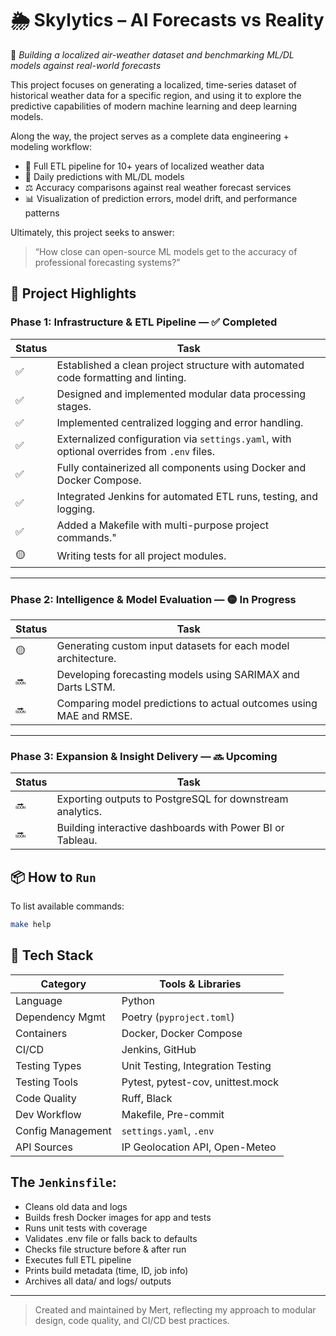 # 🌦️ Skylytics – AI Forecasts vs Reality
📍 *Building a localized air-weather dataset and benchmarking ML/DL models against real-world forecasts*

This project focuses on generating a localized, time-series dataset of historical weather data for a specific region, and using it to explore the predictive capabilities of modern machine learning and deep learning models.

Along the way, the project serves as a complete data engineering + modeling workflow:
- 🔁 Full ETL pipeline for 10+ years of localized weather data
- 🔮 Daily predictions with ML/DL models
- ⚖️ Accuracy comparisons against real weather forecast services
- 📊 Visualization of prediction errors, model drift, and performance patterns

Ultimately, this project seeks to answer:
> “How close can open-source ML models get to the accuracy of professional forecasting systems?”

## 📌 Project Highlights

### Phase 1: Infrastructure & ETL Pipeline — ✅ Completed

| Status | Task                                                                 |
|--------|----------------------------------------------------------------------|
| ✅     | Established a clean project structure with automated code formatting and linting. |
| ✅     | Designed and implemented modular data processing stages.|
| ✅     | Implemented centralized logging and error handling. |
| ✅     | Externalized configuration via `settings.yaml`, with optional overrides from `.env` files.|
| ✅     | Fully containerized all components using Docker and Docker Compose.  |
| ✅     | Integrated Jenkins for automated ETL runs, testing, and logging.   |
| ✅     | Added a Makefile with multi-purpose project commands." |
| 🟡     | Writing tests for all project modules.     |

---

### Phase 2: Intelligence & Model Evaluation — 🟡 In Progress

| Status | Task                                                                 |
|--------|----------------------------------------------------------------------|
| 🟡     | Generating custom input datasets for each model architecture. |
| 🔜     | Developing forecasting models using SARIMAX and Darts LSTM. |
| 🔜     | Comparing model predictions to actual outcomes using MAE and RMSE. |
---

### Phase 3: Expansion & Insight Delivery — 🔜 Upcoming

| Status | Task                                                                 |
|--------|----------------------------------------------------------------------|
| 🔜     | Exporting outputs to PostgreSQL for downstream analytics. |
| 🔜     | Building interactive dashboards with Power BI or Tableau. |


## 📦 How to `Run`

To list available commands:

```bash
make help
```


## 🔧 Tech Stack

| Category             | Tools & Libraries                   |
|----------------------|-------------------------------------|
| Language             | Python                              |
| Dependency Mgmt      | Poetry (`pyproject.toml`)           |
| Containers           | Docker, Docker Compose              |
| CI/CD                | Jenkins, GitHub                     |
| Testing Types        | Unit Testing, Integration Testing   |
| Testing Tools        | Pytest, pytest-cov, unittest.mock   |
| Code Quality         | Ruff, Black                         |
| Dev Workflow         | Makefile, Pre-commit                |
| Config Management    | `settings.yaml`, `.env`             |
| API Sources          | IP Geolocation API, Open-Meteo      |


## The `Jenkinsfile`:

- Cleans old data and logs
- Builds fresh Docker images for app and tests
- Runs unit tests with coverage
- Validates .env file or falls back to defaults
- Checks file structure before & after run
- Executes full ETL pipeline
- Prints build metadata (time, ID, job info)
- Archives all data/ and logs/ outputs

---

> Created and maintained by Mert, reflecting my approach to modular design, code quality, and CI/CD best practices.
